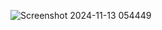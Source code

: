 ![Screenshot 2024-11-13 054449](https://github.com/user-attachments/assets/2b6cc42a-d2bb-4694-b4de-06f40c286dda)

